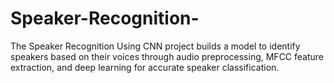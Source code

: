# Speaker-Recognition-
The Speaker Recognition Using CNN project builds a model to identify speakers based on their voices through audio preprocessing, MFCC feature extraction, and deep learning for accurate speaker classification.
